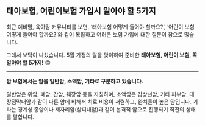 ## 태아보험, 어린이보험 가입시 알아야 할 5가지

최근 예비맘, 육아맘 커뮤니티를 보면, ‘태아보험 어떻게 들어야 할까요?’, ‘어린이 보험 어떻게 들어야 할까요?’와 같이 복잡하고 어려운 보험 가입에 대한 질문이 참으로 많습니다. 

그래서 보닥이 나섰습니다. 5월 가정의 달을 맞이하여 준비한 **태아보험, 어린이 보험, 꼭 알아야 할 5가지!** 😊


___

**암 보험에서는 암을 일반암, 소액암, 기타로 구분하고 있습니다.**

일반암은 위암, 폐암, 간암, 췌장암 등을 지칭하며, 소액암은 갑상선암, 기타 피부암, 대장점막내암과 같이 다른 암에 비해서 치료 비용이 저렴하고, 완치율이 높은 암입니다. 기타는 경계성 종양이나 제자리암(상피내암)과 같이 본격적 암으로 진행되기 직전의 상태를 말합니다.